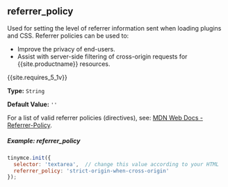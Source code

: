 ## referrer_policy

Used for setting the level of referrer information sent when loading plugins and CSS. Referrer policies can be used to:

* Improve the privacy of end-users.
* Assist with server-side filtering of cross-origin requests for {{site.productname}} resources.

{{site.requires_5_1v}}

**Type:** `String`

**Default Value:** `''`

For a list of valid referrer policies (directives), see: [MDN Web Docs - Referrer-Policy](https://developer.mozilla.org/en-US/docs/Web/HTTP/Headers/Referrer-Policy).

##### Example: referrer_policy

```js
tinymce.init({
  selector: 'textarea',  // change this value according to your HTML
  referrer_policy: 'strict-origin-when-cross-origin'
});
```
